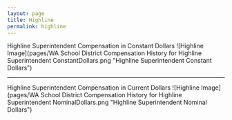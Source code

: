 ```yaml
---
layout: page
title: Highline
permalink: highline
---
```



Highline Superintendent Compensation in Constant Dollars
![Highline Image](pages/WA School District Compensation History for Highline Superintendent ConstantDollars.png "Highline Superintendent Constant Dollars")
___

Highline Superintendent Compensation in Current Dollars
![Highline Image](pages/WA School District Compensation History for Highline Superintendent NominalDollars.png "Highline Superintendent Nominal Dollars")